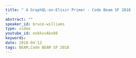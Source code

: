 ```yaml
---
title: " A GraphQL-on-Elixir Primer - Code Beam SF 2018
"
abstract: ""
speaker_id: bruce-williams
type: video
youtube_id: enbksvAko98
keywords: 
date: 2018-04-12
tags: BEAM,Code BEAM SF 2018
---
```


